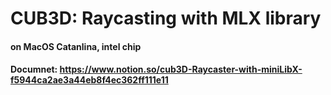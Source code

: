 # CUB3D: Raycasting with MLX library

#### on MacOS Catanlina, intel chip
#### Documnet: https://www.notion.so/cub3D-Raycaster-with-miniLibX-f5944ca2ae3a44eb8f4ec362ff111e11
